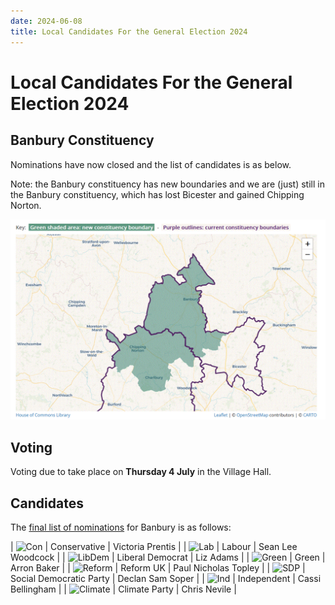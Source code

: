 ```yaml
---
date: 2024-06-08
title: Local Candidates For the General Election 2024
---
```

<style>
table img {height: 2em;max-width:2em;width:2em}
.main-content img {height: 2em;max-width:2em;width:2em}
</style>

# Local Candidates For the General Election 2024


## Banbury Constituency

Nominations have now closed and the list of candidates is as below.

Note: the Banbury constituency has new boundaries and we are (just)
still in the Banbury constituency, which has lost Bicester and gained Chipping
Norton.

![map](banbury2024.gif)

## Voting

Voting due to take place on **Thursday 4 July** in the Village Hall.


## Candidates

The [final list of nominations](https://www.cherwell.gov.uk/download/downloads/id/14240/election-of-a-member-of-parliament-for-banbury-constituency.pdf) for Banbury is as follows:

| ![Con](https://static.files.bbci.co.uk/elections/images/uk2024general/logos/conservative.svg) | Conservative | Victoria Prentis |
| ![Lab](https://static.files.bbci.co.uk/elections/images/uk2024general/logos/labour.svg)       |    Labour | Sean Lee Woodcock |
| ![LibDem](https://static.files.bbci.co.uk/elections/images/uk2024general/logos/liberal_democrat.svg) | Liberal Democrat | Liz Adams |
| ![Green](https://static.files.bbci.co.uk/elections/images/uk2024general/logos/green.svg)      |    Green | Arron Baker |
| ![Reform](https://static.files.bbci.co.uk/elections/images/uk2024general/logos/reformuk.svg)  | Reform UK | Paul Nicholas Topley |
| ![SDP](https://static.files.bbci.co.uk/elections/images/uk2024general/logos/sdp.svg)          |    Social Democratic Party | Declan Sam Soper |
| ![Ind](https://static.files.bbci.co.uk/elections/images/uk2024general/logos/independent.svg)  |   Independent | Cassi Bellingham |
| ![Climate](https://images.squarespace-cdn.com/content/v1/62fa69a855a0095afb53e3f2/9b403e05-4862-43e0-81c4-5743a4f41c77/favicon.ico) | Climate Party | Chris Nevile |
